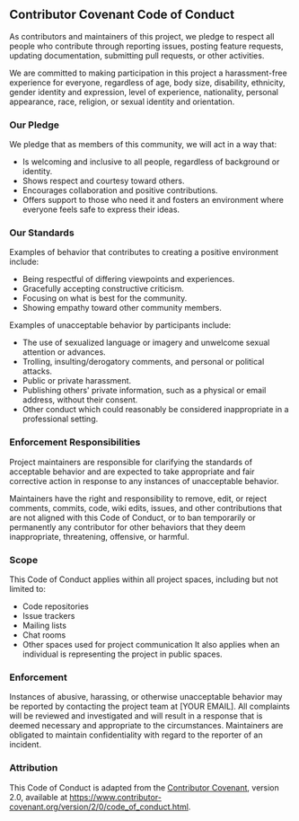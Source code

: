 ## Contributor Covenant Code of Conduct

As contributors and maintainers of this project, we pledge to respect all people who contribute through reporting issues, posting feature requests, updating documentation, submitting pull requests, or other activities.

We are committed to making participation in this project a harassment-free experience for everyone, regardless of age, body size, disability, ethnicity, gender identity and expression, level of experience, nationality, personal appearance, race, religion, or sexual identity and orientation.

### Our Pledge

We pledge that as members of this community, we will act in a way that:
- Is welcoming and inclusive to all people, regardless of background or identity.
- Shows respect and courtesy toward others.
- Encourages collaboration and positive contributions.
- Offers support to those who need it and fosters an environment where everyone feels safe to express their ideas.

### Our Standards

Examples of behavior that contributes to creating a positive environment include:
- Being respectful of differing viewpoints and experiences.
- Gracefully accepting constructive criticism.
- Focusing on what is best for the community.
- Showing empathy toward other community members.

Examples of unacceptable behavior by participants include:
- The use of sexualized language or imagery and unwelcome sexual attention or advances.
- Trolling, insulting/derogatory comments, and personal or political attacks.
- Public or private harassment.
- Publishing others' private information, such as a physical or email address, without their consent.
- Other conduct which could reasonably be considered inappropriate in a professional setting.

### Enforcement Responsibilities

Project maintainers are responsible for clarifying the standards of acceptable behavior and are expected to take appropriate and fair corrective action in response to any instances of unacceptable behavior.

Maintainers have the right and responsibility to remove, edit, or reject comments, commits, code, wiki edits, issues, and other contributions that are not aligned with this Code of Conduct, or to ban temporarily or permanently any contributor for other behaviors that they deem inappropriate, threatening, offensive, or harmful.

### Scope

This Code of Conduct applies within all project spaces, including but not limited to:
- Code repositories
- Issue trackers
- Mailing lists
- Chat rooms
- Other spaces used for project communication
It also applies when an individual is representing the project in public spaces.

### Enforcement

Instances of abusive, harassing, or otherwise unacceptable behavior may be reported by contacting the project team at [YOUR EMAIL]. All complaints will be reviewed and investigated and will result in a response that is deemed necessary and appropriate to the circumstances. Maintainers are obligated to maintain confidentiality with regard to the reporter of an incident.

### Attribution

This Code of Conduct is adapted from the [Contributor Covenant](https://www.contributor-covenant.org), version 2.0, available at https://www.contributor-covenant.org/version/2/0/code_of_conduct.html.
